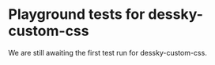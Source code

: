 # Playground tests for dessky-custom-css
We are still awaiting the first test run for dessky-custom-css.
